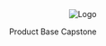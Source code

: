 <div style="text-align: right;">
    <img src="https://camo.githubusercontent.com/cc8ac09041e35de4ee1aaf77064a490fc9e55e80b4790a5f99692cb1c24b9d81/68747470733a2f2f6c68332e676f6f676c6575736572636f6e74656e742e636f6d2f4a325149304c33764a77763633536d33697349393063747875787a6e7a36376441744a514e32767537776e557577743957632d574937567549687776723079567244506663376b424e3575735a7a37356e44575f6b3936704366635a42786e664e7a76565330673d77363030" alt="Logo"/>
    <p>Product Base Capstone</p>
</div>

